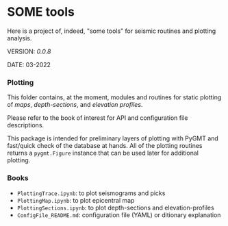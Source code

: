 # SOME tools

Here is a project of, indeed, "some tools" for seismic routines and plotting analysis.

VERSION: _0.0.8_

DATE: 03-2022


### Plotting
This folder contains, at the moment, modules and routines for static plotting
of _maps_, _depth-sections_, and _elevation profiles_.

Please refer to the book of interest for API and configuration file
descriptions.

This package is intended for preliminary layers of plotting with PyGMT
and fast/quick check of the database at hands. All of the plotting
routines returns a `pygmt.Figure` instance that can be used later for
additional plotting.

### Books

- `PlottingTrace.ipynb`: to plot seismograms and picks
- `PlottingMap.ipynb`: to plot epicentral map
- `PlottingSections.ipynb`: to plot depth-sections and elevation-profiles
- `ConfigFile_README.md`: configuration file (YAML) or ditionary explanation

